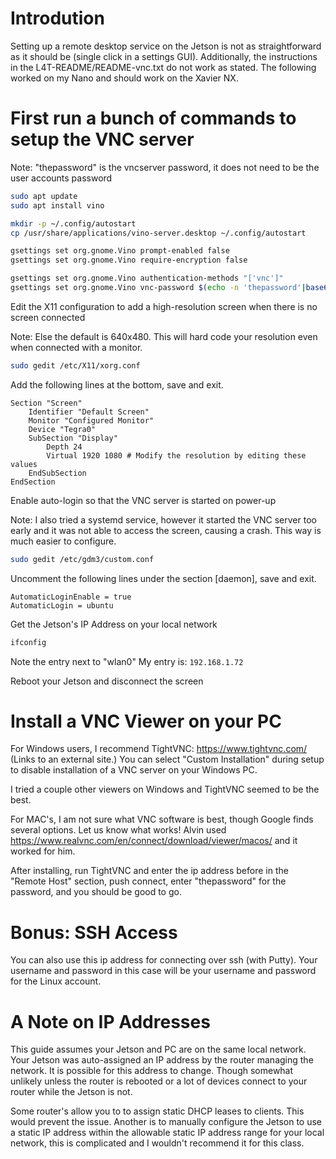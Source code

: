 # Introdution

Setting up a remote desktop service on the Jetson is not as straightforward as it should be (single click in a settings GUI). Additionally, the instructions in the L4T-README/README-vnc.txt do not work as stated. The following worked on my Nano and should work on the Xavier NX.

# First run a bunch of commands to setup the VNC server

Note: "thepassword" is the vncserver password, it does not need to be the user accounts password

```bash
sudo apt update
sudo apt install vino

mkdir -p ~/.config/autostart
cp /usr/share/applications/vino-server.desktop ~/.config/autostart

gsettings set org.gnome.Vino prompt-enabled false
gsettings set org.gnome.Vino require-encryption false

gsettings set org.gnome.Vino authentication-methods "['vnc']"
gsettings set org.gnome.Vino vnc-password $(echo -n 'thepassword'|base64)
```

Edit the X11 configuration to add a high-resolution screen when there is no screen connected

Note: Else the default is 640x480. This will hard code your resolution even when connected with a monitor.

```bash
sudo gedit /etc/X11/xorg.conf
```

Add the following lines at the bottom, save and exit.

```
Section "Screen"
    Identifier "Default Screen"
    Monitor "Configured Monitor"
    Device "Tegra0"
    SubSection "Display"
        Depth 24
        Virtual 1920 1080 # Modify the resolution by editing these values
    EndSubSection
EndSection
```

Enable auto-login so that the VNC server is started on power-up

Note: I also tried a systemd service, however it started the VNC server too early and it was not able to access the screen, causing a crash. This way is much easier to configure.

```bash
sudo gedit /etc/gdm3/custom.conf
```
Uncomment the following lines under the section [daemon], save and exit.

```
AutomaticLoginEnable = true
AutomaticLogin = ubuntu
```

Get the Jetson's IP Address on your local network

```bash
ifconfig
```

Note the entry next to "wlan0"
My entry is: `192.168.1.72`


Reboot your Jetson and disconnect the screen

# Install a VNC Viewer on your PC

For Windows users, I recommend TightVNC: https://www.tightvnc.com/ (Links to an external site.)
You can select "Custom Installation" during setup to disable installation of a VNC server on your Windows PC.

I tried a couple other viewers on Windows and TightVNC seemed to be the best.

For MAC's, I am not sure what VNC software is best, though Google finds several options. Let us know what works!
Alvin used https://www.realvnc.com/en/connect/download/viewer/macos/ and it worked for him. 

After installing, run TightVNC and enter the ip address before in the "Remote Host" section, push connect, enter "thepassword" for the password, and you should be good to go.

# Bonus: SSH Access

You can also use this ip address for connecting over ssh (with Putty). Your username and password in this case will be your username and password for the Linux account.

# A Note on IP Addresses

This guide assumes your Jetson and PC are on the same local network. Your Jetson was auto-assigned an IP address by the router managing the network. It is possible for this address to change. Though somewhat unlikely unless the router is rebooted or a lot of devices connect to your router while the Jetson is not.

Some router's allow you to to assign static DHCP leases to clients. This would prevent the issue. Another is to manually configure the Jetson to use a static IP address within the allowable static IP address range for your local network, this is complicated and I wouldn't recommend it for this class.
